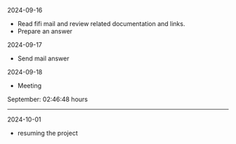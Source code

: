 2024-09-16  
- Read fifi mail and review related documentation and links.
- Prepare an answer

2024-09-17
- Send mail answer

2024-09-18
- Meeting


September: 02:46:48 hours

---

2024-10-01
- resuming the project